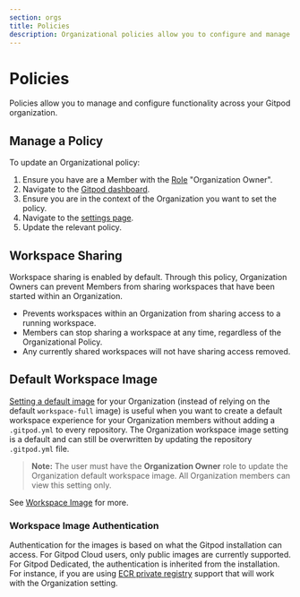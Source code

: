 ```yaml
---
section: orgs
title: Policies
description: Organizational policies allow you to configure and manage common settings across all workspaces within your Gitpod organization.
---
```


# Policies

Policies allow you to manage and configure functionality across your Gitpod organization.

## Manage a Policy

To update an Organizational policy:

1. Ensure you have are a Member with the [Role](/docs/configure/orgs/members) "Organization Owner".
1. Navigate to the [Gitpod dashboard](https://gitpod.io/).
1. Ensure you are in the context of the Organization you want to set the policy.
1. Navigate to the [settings page](https://gitpod.io/settings).
1. Update the relevant policy.

## Workspace Sharing

Workspace sharing is enabled by default. Through this policy, Organization Owners can prevent Members from sharing workspaces that have been started within an Organization.

-   Prevents workspaces within an Organization from sharing access to a running workspace.
-   Members can stop sharing a workspace at any time, regardless of the Organizational Policy.
-   Any currently shared workspaces will not have sharing access removed.

## Default Workspace Image

[Setting a default image](https://gitpod.io/settings) for your Organization (instead of relying on the default `workspace-full` image) is useful when you want to create a default workspace experience for your Organization members without adding a `.gitpod.yml` to every repository. The Organization workspace image setting is a default and can still be overwritten by updating the repository `.gitpod.yml` file.

> **Note:** The user must have the **Organization Owner** role to update the Organization default workspace image. All Organization members can view this setting only.

See [Workspace Image](/docs/configure/workspaces/workspace-image#workspace-image) for more.

### Workspace Image Authentication

Authentication for the images is based on what the Gitpod installation can access. For Gitpod Cloud users, only public images are currently supported. For Gitpod Dedicated, the authentication is inherited from the installation. For instance, if you are using [ECR private registry](/docs/gitpod-dedicated/guides/use-private-ecr-repos-for-workspace-images#using-private-ecr-repositories-for-workspace-images) support that will work with the Organization setting.
